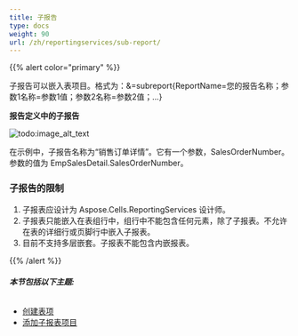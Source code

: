 ```yaml
---
title: 子报告
type: docs
weight: 90
url: /zh/reportingservices/sub-report/
---
```


{{% alert color="primary" %}} 

子报告可以嵌入表项目。格式为：&=subreport{ReportName=您的报告名称；参数1名称=参数1值；参数2名称=参数2值；...}

**报告定义中的子报告** 

![todo:image_alt_text](sub-report_1.png)

在示例中，子报告名称为“销售订单详情”。它有一个参数，SalesOrderNumber。参数的值为 EmpSalesDetail.SalesOrderNumber。
### **子报告的限制**
1. 子报表应设计为 Aspose.Cells.ReportingServices 设计师。
1. 子报表只能嵌入在表组行中，组行中不能包含任何元素，除了子报表。不允许在表的详细行或页脚行中嵌入子报表。
1. 目前不支持多层嵌套。子报表不能包含内嵌报表。

{{% /alert %}} 
###### **本节包括以下主题:** 
- [创建表项](/cells/zh/reportingservices/creating-table-item/)
- [添加子报表项目](/cells/zh/reportingservices/add-sub-report-item/)
